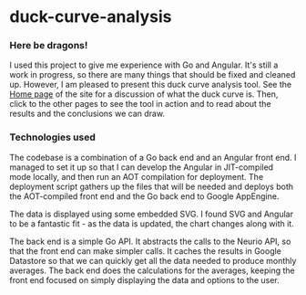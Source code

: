 # duck-curve-analysis
### Here be dragons!
I used this project to give me experience with Go and Angular. It's still a work in progress, so there are many things that should be fixed and cleaned up. However, I am pleased to present this duck curve analysis tool. See the [Home page](https://duck-curve-analysis.appspot.com/) of the site for a discussion of what the duck curve is. Then, click to the other pages to see the tool in action and to read about the results and the conclusions we can draw. 

### Technologies used
The codebase is a combination of a Go back end and an Angular front end. I managed to set it up so that I can develop the Angular in JIT-compiled mode locally, and then run an AOT compilation for deployment. The deployment script gathers up the files that will be needed and deploys both the AOT-compiled front end and the Go back end to Google AppEngine.

The data is displayed using some embedded SVG. I found SVG and Angular to be a fantastic fit - as the data is updated, the chart changes along with it. 

The back end is a simple Go API. It abstracts the calls to the Neurio API, so that the front end can make simpler calls. It caches the results in Google Datastore so that we can quickly get all the data needed to produce monthly averages. The back end does the calculations for the averages, keeping the front end focused on simply displaying the data and options to the user.
